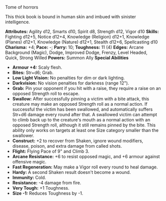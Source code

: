 Tome of horrors

This thick book is bound in human skin and imbued with sinister
intelligence.

**Attributes:** Agility d12, Smarts d10, Spirit d8, Strength d12, Vigor
d10
**Skills:** Fighting d12+5, Notice d12+4, Knowledge (Religion) d12+1,
Knowledge (Planes) d12+1, Knowledge (Nature) d12+1, Stealth d12+6,
Spellcasting d10
**Charisma:** +4; **Pace:** -; **Parry:** 10; **Toughness:** 11 (4)
**Edges:** Arcane Background (Magic), Dodge, Improved Dodge, Frenzy,
Level Headed, Quick, Strong Willed
**Powers:** Summon Ally
**Special Abilities**
- **Armour +4:** Scaly flesh.
- **Bites:** Str+d6; Grab.
- **Low Light Vision:** No penalties for dim or dark lighting.
- **Darkvision:** No vision penalties for darkness (range 12").
- **Grab:** Pin your opponent if you hit with a raise, they require a
raise on an opposed Strength roll to escape.
- **Swallow:** After successfully pinning a victim with a bite attack,
this creature may make an opposed Strength roll as a normal action. If
successful the victim has been swallowed, and automatically suffers
Str+d6 damage every round after that. A swallowed victim can attempt to
climb back up to the creature's mouth as a normal action with an
opposed Strength roll, although it still remains pinned by the bite.
This ability only works on targets at least one Size category smaller
than the swallower.
- **Construct:** +2 to recover from Shaken, ignore wound modifiers,
disease, poison, and extra damage from called shots.
- **Flight:** Flying Pace of 9" and Climb 3.
- **Arcane Resistance:** +6 to resist opposed magic, and +6 armour
against offensive magic.
- **Fast Regeneration:** May make a Vigor roll every round to heal
damage.
- **Hardy:** A second Shaken result doesn't become a wound.
- **Immunity:** Cold.
- **Resistance:** -4 damage from fire.
- **Very Tough:** +1 Toughness.
- **Size -1:** Reduces Toughness by -1.

